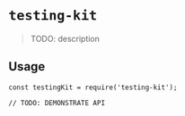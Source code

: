 # `testing-kit`

> TODO: description

## Usage

```
const testingKit = require('testing-kit');

// TODO: DEMONSTRATE API
```
